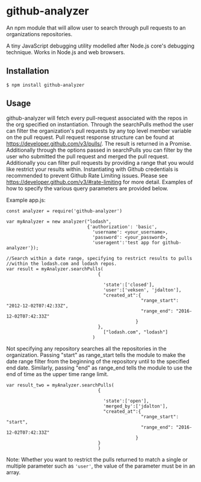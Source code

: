 # github-analyzer
An npm module that will allow user to search through pull requests to an organizations repositories.

A tiny JavaScript debugging utility modelled after Node.js core's debugging technique. Works in Node.js and web browsers.

## Installation

```
$ npm install github-analyzer
```
## Usage

github-analyzer will fetch every pull-request associated with the repos in the org specified on instantiation.  Through the searchPulls method the user can filter the organization's pull requests by any top level member variable on the pull request.  Pull request response structure can be found at https://developer.github.com/v3/pulls/.  The result is returned in a Promise. Additionally through the options passed in searchPulls you can filter by the user who submitted the pull request and merged the pull request. Additionally you can filter pull requests by providing a range that you would like restrict your results within.  Instantiating with Github credentials is recommended to prevent Github Rate Limiting issues.  Please see https://developer.github.com/v3/#rate-limiting for more detail.  Examples of how to specify the various query parameters are provided below.  


Example app.js:
```
const analyzer = require('github-analyzer')

var myAnalyzer = new analyzer("lodash",
                              {'authorization': 'basic',
                                'username': <your_username>,
                                'password': <your_password>,
                                'useragent':'test app for github-analyzer'});

//Search within a date range, specifying to restrict results to pulls
//within the lodash.com and lodash repos.
var result = myAnalyzer.searchPulls(
                                  {

                                    'state':['closed'],
                                    'user':['veksen', 'jdalton'],
                                    "created_at":{
                                                  "range_start": "2012-12-02T07:42:33Z",
                                                  "range_end": "2016-12-02T07:42:33Z"
                                                }
                                  },
                                    ["lodash.com", "lodash"]
                                )
```
Not specifying any repository searches all the repositories in the organization.  Passing "start" as range_start tells the module to make the date range filter from the beginning of the repository until to the specified end date. Similarly, passing "end" as range_end tells the module to use the end of time as the upper time range limit.
```
var result_two = myAnalyzer.searchPulls(
                                  {

                                    'state':['open'],
                                    'merged_by':['jdalton'],
                                    "created_at":{
                                                  "range_start": "start",
                                                  "range_end": "2016-12-02T07:42:33Z"
                                                }
                                  }  
                                  )
```
Note: Whether you want to restrict the pulls returned to match a single or multiple parameter such as ```'user'```, the value of the parameter must be in an array.
